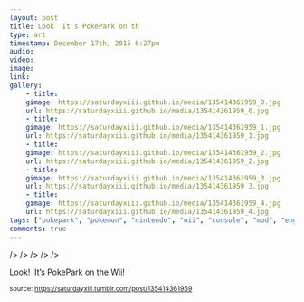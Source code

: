 ```yaml
---
layout: post
title: Look  It s PokePark on th
type: art
timestamp: December 17th, 2015 6:27pm
audio: 
video: 
image: 
link: 
gallery:
	- title: 
	gimage: https://saturdayxiii.github.io/media/135414361959_0.jpg
	url: https://saturdayxiii.github.io/media/135414361959_0.jpg
	- title: 
	gimage: https://saturdayxiii.github.io/media/135414361959_1.jpg
	url: https://saturdayxiii.github.io/media/135414361959_1.jpg
	- title: 
	gimage: https://saturdayxiii.github.io/media/135414361959_2.jpg
	url: https://saturdayxiii.github.io/media/135414361959_2.jpg
	- title: 
	gimage: https://saturdayxiii.github.io/media/135414361959_3.jpg
	url: https://saturdayxiii.github.io/media/135414361959_3.jpg
	- title: 
	gimage: https://saturdayxiii.github.io/media/135414361959_4.jpg
	url: https://saturdayxiii.github.io/media/135414361959_4.jpg
tags: ["pokepark", "pokemon", "nintendo", "wii", "console", "mod", "engraving", "paint", "pikachu", "art", "showcase"]
comments: true
---
```


 />
 />
 />
 />
 />
        
Look!  It’s PokePark on the Wii!
 
  
<small>source: https://saturdayxiii.tumblr.com/post/135414361959</small>